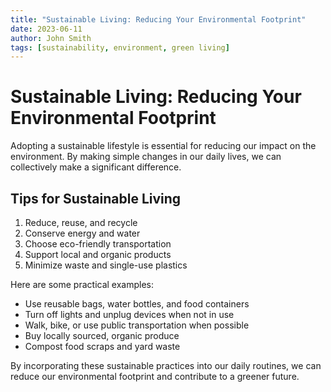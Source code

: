 ```yaml
---
title: "Sustainable Living: Reducing Your Environmental Footprint"
date: 2023-06-11
author: John Smith
tags: [sustainability, environment, green living]
---
```


# Sustainable Living: Reducing Your Environmental Footprint

Adopting a sustainable lifestyle is essential for reducing our impact on the environment. By making simple changes in our daily lives, we can collectively make a significant difference.

## Tips for Sustainable Living

1. Reduce, reuse, and recycle
2. Conserve energy and water
3. Choose eco-friendly transportation
4. Support local and organic products
5. Minimize waste and single-use plastics

Here are some practical examples:

- Use reusable bags, water bottles, and food containers
- Turn off lights and unplug devices when not in use
- Walk, bike, or use public transportation when possible
- Buy locally sourced, organic produce
- Compost food scraps and yard waste

By incorporating these sustainable practices into our daily routines, we can reduce our environmental footprint and contribute to a greener future.
